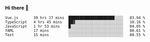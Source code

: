 ### Hi there 👋

<!--
**xin-code/Xin-code** is a ✨ _special_ ✨ repository because its `README.md` (this file) appears on your GitHub profile.

Here are some ideas to get you started:
<!--START_SECTION:waka-->
```text
Vue.js       39 hrs 17 mins  █████████████████████░░░░   83.94 % 
TypeScript   4 hrs 45 mins   ██▓░░░░░░░░░░░░░░░░░░░░░░   10.16 % 
JavaScript   1 hr 53 mins    █░░░░░░░░░░░░░░░░░░░░░░░░   04.05 % 
YAML         17 mins         ░░░░░░░░░░░░░░░░░░░░░░░░░   00.61 % 
Text         15 mins         ░░░░░░░░░░░░░░░░░░░░░░░░░   00.55 % 
```
<!--END_SECTION:waka-->
